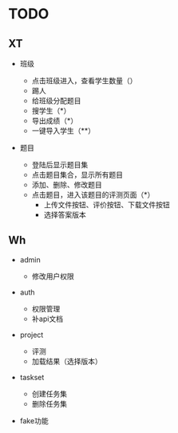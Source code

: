 # TODO

## XT
- 班级
    - 点击班级进入，查看学生数量（）
    - 踢人
    - 给班级分配题目
    - 搜学生（*）
    - 导出成绩（*）
    - 一键导入学生（**）

- 题目
    - 登陆后显示题目集
    - 点击题目集合，显示所有题目
    - 添加、删除、修改题目
    - 点击题目，进入该题目的评测页面（*）
        - 上传文件按钮、评价按钮、下载文件按钮
        - 选择答案版本
    
## Wh
- admin
    - 修改用户权限
- auth
    - 权限管理
    - 补api文档
- project
    - 评测
    - 加载结果（选择版本）
- taskset
    - 创建任务集
    - 删除任务集
    
- fake功能

